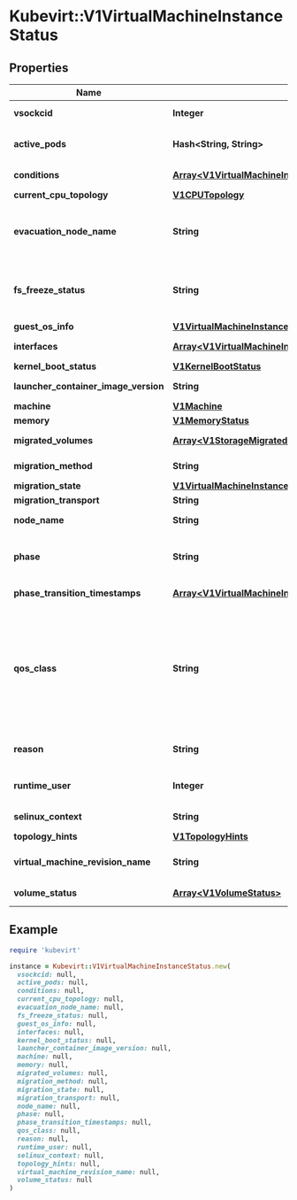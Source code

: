 # Kubevirt::V1VirtualMachineInstanceStatus

## Properties

| Name | Type | Description | Notes |
| ---- | ---- | ----------- | ----- |
| **vsockcid** | **Integer** | VSOCKCID is used to track the allocated VSOCK CID in the VM. | [optional] |
| **active_pods** | **Hash&lt;String, String&gt;** | ActivePods is a mapping of pod UID to node name. It is possible for multiple pods to be running for a single VMI during migration. | [optional] |
| **conditions** | [**Array&lt;V1VirtualMachineInstanceCondition&gt;**](V1VirtualMachineInstanceCondition.md) | Conditions are specific points in VirtualMachineInstance&#39;s pod runtime. | [optional] |
| **current_cpu_topology** | [**V1CPUTopology**](V1CPUTopology.md) |  | [optional] |
| **evacuation_node_name** | **String** | EvacuationNodeName is used to track the eviction process of a VMI. It stores the name of the node that we want to evacuate. It is meant to be used by KubeVirt core components only and can&#39;t be set or modified by users. | [optional] |
| **fs_freeze_status** | **String** | FSFreezeStatus indicates whether a freeze operation was requested for the guest filesystem. It will be set to \&quot;frozen\&quot; if the request was made, or unset otherwise. This does not reflect the actual state of the guest filesystem. | [optional] |
| **guest_os_info** | [**V1VirtualMachineInstanceGuestOSInfo**](V1VirtualMachineInstanceGuestOSInfo.md) |  | [optional] |
| **interfaces** | [**Array&lt;V1VirtualMachineInstanceNetworkInterface&gt;**](V1VirtualMachineInstanceNetworkInterface.md) | Interfaces represent the details of available network interfaces. | [optional] |
| **kernel_boot_status** | [**V1KernelBootStatus**](V1KernelBootStatus.md) |  | [optional] |
| **launcher_container_image_version** | **String** | LauncherContainerImageVersion indicates what container image is currently active for the vmi. | [optional] |
| **machine** | [**V1Machine**](V1Machine.md) |  | [optional] |
| **memory** | [**V1MemoryStatus**](V1MemoryStatus.md) |  | [optional] |
| **migrated_volumes** | [**Array&lt;V1StorageMigratedVolumeInfo&gt;**](V1StorageMigratedVolumeInfo.md) | MigratedVolumes lists the source and destination volumes during the volume migration | [optional] |
| **migration_method** | **String** | Represents the method using which the vmi can be migrated: live migration or block migration | [optional] |
| **migration_state** | [**V1VirtualMachineInstanceMigrationState**](V1VirtualMachineInstanceMigrationState.md) |  | [optional] |
| **migration_transport** | **String** | This represents the migration transport | [optional] |
| **node_name** | **String** | NodeName is the name where the VirtualMachineInstance is currently running. | [optional] |
| **phase** | **String** | Phase is the status of the VirtualMachineInstance in kubernetes world. It is not the VirtualMachineInstance status, but partially correlates to it. | [optional] |
| **phase_transition_timestamps** | [**Array&lt;V1VirtualMachineInstancePhaseTransitionTimestamp&gt;**](V1VirtualMachineInstancePhaseTransitionTimestamp.md) | PhaseTransitionTimestamp is the timestamp of when the last phase change occurred | [optional] |
| **qos_class** | **String** | The Quality of Service (QOS) classification assigned to the virtual machine instance based on resource requirements See PodQOSClass type for available QOS classes More info: https://git.k8s.io/community/contributors/design-proposals/node/resource-qos.md  Possible enum values:  - &#x60;\&quot;BestEffort\&quot;&#x60; is the BestEffort qos class.  - &#x60;\&quot;Burstable\&quot;&#x60; is the Burstable qos class.  - &#x60;\&quot;Guaranteed\&quot;&#x60; is the Guaranteed qos class. | [optional] |
| **reason** | **String** | A brief CamelCase message indicating details about why the VMI is in this state. e.g. &#39;NodeUnresponsive&#39; | [optional] |
| **runtime_user** | **Integer** | RuntimeUser is used to determine what user will be used in launcher | [optional][default to 0] |
| **selinux_context** | **String** | SELinuxContext is the actual SELinux context of the virt-launcher pod | [optional] |
| **topology_hints** | [**V1TopologyHints**](V1TopologyHints.md) |  | [optional] |
| **virtual_machine_revision_name** | **String** | VirtualMachineRevisionName is used to get the vm revision of the vmi when doing an online vm snapshot | [optional] |
| **volume_status** | [**Array&lt;V1VolumeStatus&gt;**](V1VolumeStatus.md) | VolumeStatus contains the statuses of all the volumes | [optional] |

## Example

```ruby
require 'kubevirt'

instance = Kubevirt::V1VirtualMachineInstanceStatus.new(
  vsockcid: null,
  active_pods: null,
  conditions: null,
  current_cpu_topology: null,
  evacuation_node_name: null,
  fs_freeze_status: null,
  guest_os_info: null,
  interfaces: null,
  kernel_boot_status: null,
  launcher_container_image_version: null,
  machine: null,
  memory: null,
  migrated_volumes: null,
  migration_method: null,
  migration_state: null,
  migration_transport: null,
  node_name: null,
  phase: null,
  phase_transition_timestamps: null,
  qos_class: null,
  reason: null,
  runtime_user: null,
  selinux_context: null,
  topology_hints: null,
  virtual_machine_revision_name: null,
  volume_status: null
)
```

